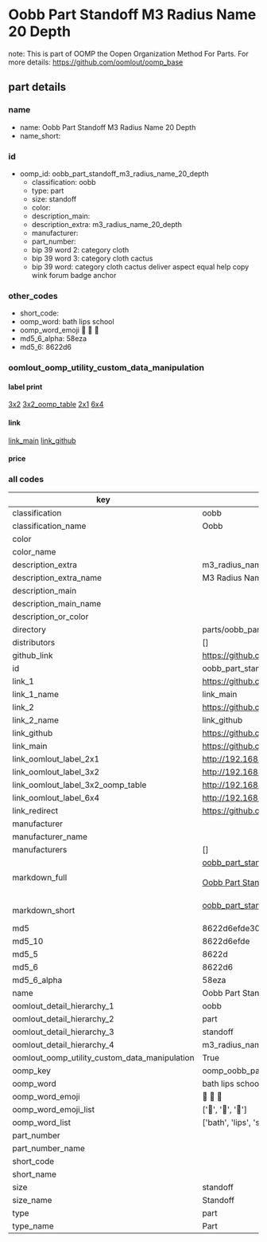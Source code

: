 # Oobb Part Standoff M3 Radius Name 20 Depth  

note: This is part of OOMP the Oopen Organization Method For Parts. For more details: https://github.com/oomlout/oomp_base

##  part details
  







### name
* name: Oobb Part Standoff M3 Radius Name 20 Depth
* name_short: 
### id
* oomp_id: oobb_part_standoff_m3_radius_name_20_depth
  * classification: oobb
  * type: part
  * size: standoff
  * color: 
  * description_main: 
  * description_extra: m3_radius_name_20_depth
  * manufacturer: 
  * part_number: 
  * bip 39 word 2: category cloth
  * bip 39 word 3: category cloth cactus
  * bip 39 word: category cloth cactus deliver aspect equal help copy wink forum badge anchor

### other_codes
* short_code: 
* oomp_word: bath lips school
* oomp_word_emoji :bath: :lips: :school:
* md5_6_alpha: 58eza
* md5_6: 8622d6






### oomlout_oomp_utility_custom_data_manipulation
#### label print
[3x2](http://192.168.1.245:1112/?label=oomp%2058eza)
[3x2_oomp_table](http://192.168.1.108:1112/?label=oomp%2058eza)
[2x1](http://192.168.1.242:1112/?label=oomp%2058eza)
[6x4](http://192.168.1.55:1112/?label=oomp%2058eza)    

#### link

[link_main](https://github.com/oomlout/oomlout_oomp_version_1_messy/tree/main/parts/oobb_part_standoff_m3_radius_name_20_depth) [link_github](https://github.com/oomlout/oomlout_oomp_version_1_messy/tree/main/parts/oobb_part_standoff_m3_radius_name_20_depth)                             

#### price







### all codes 
| key | value |  
| --- | --- |  
| classification | oobb |  
| classification_name | Oobb |  
| color |  |  
| color_name |  |  
| description_extra | m3_radius_name_20_depth |  
| description_extra_name | M3 Radius Name 20 Depth |  
| description_main |  |  
| description_main_name |  |  
| description_or_color |   |  
| directory | parts/oobb_part_standoff_m3_radius_name_20_depth |  
| distributors | [] |  
| github_link | https://github.com/oomlout/oomlout_oomp_part_src/tree/main/parts/oobb_part_standoff_m3_radius_name_20_depth |  
| id | oobb_part_standoff_m3_radius_name_20_depth |  
| link_1 | https://github.com/oomlout/oomlout_oomp_version_1_messy/tree/main/parts/oobb_part_standoff_m3_radius_name_20_depth |  
| link_1_name | link_main |  
| link_2 | https://github.com/oomlout/oomlout_oomp_version_1_messy/tree/main/parts/oobb_part_standoff_m3_radius_name_20_depth |  
| link_2_name | link_github |  
| link_github | https://github.com/oomlout/oomlout_oomp_version_1_messy/tree/main/parts/oobb_part_standoff_m3_radius_name_20_depth |  
| link_main | https://github.com/oomlout/oomlout_oomp_version_1_messy/tree/main/parts/oobb_part_standoff_m3_radius_name_20_depth |  
| link_oomlout_label_2x1 | http://192.168.1.242:1112/?label=oomp%2058eza |  
| link_oomlout_label_3x2 | http://192.168.1.245:1112/?label=oomp%2058eza |  
| link_oomlout_label_3x2_oomp_table | http://192.168.1.108:1112/?label=oomp%2058eza |  
| link_oomlout_label_6x4 | http://192.168.1.55:1112/?label=oomp%2058eza |  
| link_redirect | https://github.com/oomlout/oomlout_oomp_version_1_messy/tree/main/parts/oobb_part_standoff_m3_radius_name_20_depth |  
| manufacturer |  |  
| manufacturer_name |  |  
| manufacturers | [] |  
| markdown_full | [oobb_part_standoff_m3_radius_name_20_depth](none)<br>[](none)<br>[Oobb Part Standoff M3 Radius Name 20 Depth](none)<br><br> |  
| markdown_short | [oobb_part_standoff_m3_radius_name_20_depth](none)<br><br> |  
| md5 | 8622d6efde300d613006b3a0400af121 |  
| md5_10 | 8622d6efde |  
| md5_5 | 8622d |  
| md5_6 | 8622d6 |  
| md5_6_alpha | 58eza |  
| name | Oobb Part Standoff M3 Radius Name 20 Depth |  
| oomlout_detail_hierarchy_1 | oobb |  
| oomlout_detail_hierarchy_2 | part |  
| oomlout_detail_hierarchy_3 | standoff |  
| oomlout_detail_hierarchy_4 | m3_radius_name_20_depth |  
| oomlout_oomp_utility_custom_data_manipulation | True |  
| oomp_key | oomp_oobb_part_standoff_m3_radius_name_20_depth |  
| oomp_word | bath lips school |  
| oomp_word_emoji | :bath: :lips: :school: |  
| oomp_word_emoji_list | [':bath:', ':lips:', ':school:'] |  
| oomp_word_list | ['bath', 'lips', 'school'] |  
| part_number |  |  
| part_number_name |  |  
| short_code |  |  
| short_name |  |  
| size | standoff |  
| size_name | Standoff |  
| type | part |  
| type_name | Part |  
